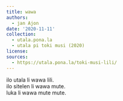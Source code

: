 ```yaml
---
title: wawa
authors:
  - jan Ajon
date: '2020-11-11'
collection:
  - utala.pona.la
  - utala pi toki musi (2020)
license:
sources:
  - https://utala.pona.la/toki-musi-lili/
---
```


ilo utala li wawa lili.  
ilo sitelen li wawa mute.  
luka li wawa mute mute.
